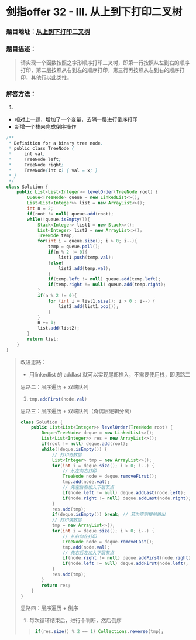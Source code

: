 # 剑指offer 32 - III. 从上到下打印二叉树



### 题目地址：[从上到下打印二叉树](https://leetcode-cn.com/problems/cong-shang-dao-xia-da-yin-er-cha-shu-iii-lcof/)



### 题目描述：

>请实现一个函数按照之字形顺序打印二叉树，即第一行按照从左到右的顺序打印，第二层按照从右到左的顺序打印，第三行再按照从左到右的顺序打印，其他行以此类推。



### 解答方法：

1. 

- 相对上一题，增加了一个变量，去隔一层进行倒序打印
- 新增一个栈来完成倒序操作

```java
/**
 * Definition for a binary tree node.
 * public class TreeNode {
 *     int val;
 *     TreeNode left;
 *     TreeNode right;
 *     TreeNode(int x) { val = x; }
 * }
 */
class Solution {
    public List<List<Integer>> levelOrder(TreeNode root) {
        Queue<TreeNode> queue = new LinkedList<>();
        List<List<Integer>> list = new ArrayList<>();
        int n = 2;
        if(root != null) queue.add(root);
        while(!queue.isEmpty()){
            Stack<Integer> list1 = new Stack<>();
            List<Integer> list2 = new ArrayList<>();
            TreeNode temp;
            for(int i = queue.size(); i > 0; i--){
                temp = queue.poll();
                if(n % 2 != 0){
                    list1.push(temp.val);
                }else{
                    list2.add(temp.val);
                }
                if(temp.left != null) queue.add(temp.left);
                if(temp.right != null) queue.add(temp.right);
            }
            if(n % 2 != 0){
                for (int i = list1.size(); i > 0 ; i--) {
                    list2.add(list1.pop());
                }
            }
            n += 1;
            list.add(list2);
        }
        return list;
    }
}
```

> 改进思路：
>
> - 用linkedlist 的 addlast 就可以实现尾部插入，不需要使用栈，即思路二
>
> 
>
> 思路二：层序遍历 + 双端队列
>
> 1. ```java
>    tmp.addFirst(node.val)
>    ```
>
> 思路三：层序遍历 + 双端队列（奇偶层逻辑分离）
>
> ```java 
> class Solution {
>     public List<List<Integer>> levelOrder(TreeNode root) {
>         Deque<TreeNode> deque = new LinkedList<>();
>         List<List<Integer>> res = new ArrayList<>();
>         if(root != null) deque.add(root);
>         while(!deque.isEmpty()) {
>             // 打印奇数层
>             List<Integer> tmp = new ArrayList<>();
>             for(int i = deque.size(); i > 0; i--) {
>                 // 从左向右打印
>                 TreeNode node = deque.removeFirst();
>                 tmp.add(node.val);
>                 // 先左后右加入下层节点
>                 if(node.left != null) deque.addLast(node.left);
>                 if(node.right != null) deque.addLast(node.right);
>             }
>             res.add(tmp);
>             if(deque.isEmpty()) break; // 若为空则提前跳出
>             // 打印偶数层
>             tmp = new ArrayList<>();
>             for(int i = deque.size(); i > 0; i--) {
>                 // 从右向左打印
>                 TreeNode node = deque.removeLast();
>                 tmp.add(node.val);
>                 // 先右后左加入下层节点
>                 if(node.right != null) deque.addFirst(node.right);
>                 if(node.left != null) deque.addFirst(node.left);
>             }
>             res.add(tmp);
>         }
>         return res;
>     }
> }
> 
> ```
>
> 
>
> 思路四：层序遍历 + 倒序
>
> 1. 每次循环结束后，进行个判断，然后倒序
>
> > ```java
> > if(res.size() % 2 == 1) Collections.reverse(tmp);            res.add(tmp);
> > ```
>
> 
